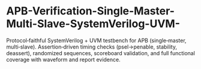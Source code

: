 # APB-Verification-Single-Master-Multi-Slave-SystemVerilog-UVM-
Protocol‑faithful SystemVerilog + UVM testbench for APB (single‑master, multi‑slave). Assertion‑driven timing checks (psel→penable, stability, deassert), randomized sequences, scoreboard validation, and full functional coverage with waveform and report evidence.
